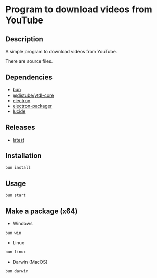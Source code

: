 # Program to download videos from YouTube

## Description

A simple program to download videos from YouTube.

There are source files.

## Dependencies

- [bun](https://bun.sh)
- [@distube/ytdl-core](https://www.npmjs.com/package/@distube/ytdl-core)
- [electron](https://www.electronjs.org)
- [electron-packager](https://www.npmjs.com/package/electron-packager)
- [lucide](https://lucide.dev)

## Releases

- [latest](https://github.com/AzrailVOI/youtube-downloader/releases/tag/latest)

## Installation

```bash 
bun install
```

## Usage

```bash
bun start
```

## Make a package (x64)
- Windows
```bash
bun win
```

- Linux
```bash
bun linux
```

- Darwin (MacOS)
```bash
bun darwin
```